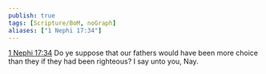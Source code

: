 ```yaml
---
publish: true
tags: [Scripture/BoM, noGraph]
aliases: ["1 Nephi 17:34"]
---
```

[1 Nephi 17:34](https://churchofjesuschrist.org/study/scriptures/bofm/1-ne/17?lang=eng&id=p34#p34) Do ye suppose that our fathers would have been more choice than they if they had been righteous? I say unto you, Nay.
